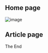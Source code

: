 

## Home page
![image](https://github.com/Habib16051/Django-Blogging-Website/assets/39822204/35428341-8fd2-4c7a-9b2d-23129fec43f7)


## Article page


The End


